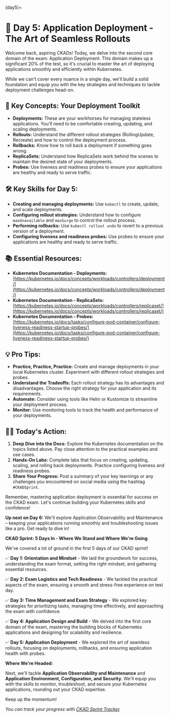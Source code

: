 (day5)=
# 🎯  Day 5: Application Deployment - The Art of Seamless Rollouts

Welcome back, aspiring CKADs! Today, we delve into the second core domain of the exam: Application Deployment. This domain makes up a significant 20% of the test, so it's crucial to master the art of deploying applications smoothly and efficiently within Kubernetes.

While we can't cover every nuance in a single day, we'll build a solid foundation and equip you with the key strategies and techniques to tackle deployment challenges head-on. 

## 🚀  Key Concepts: Your Deployment Toolkit

* **Deployments:**  These are your workhorses for managing stateless applications.  You'll need to be comfortable creating, updating, and scaling deployments.
* **Rollouts:**  Understand the different rollout strategies (RollingUpdate, Recreate) and how to control the deployment process.
* **Rollbacks:**  Know how to roll back a deployment if something goes wrong.
* **ReplicaSets:**  Understand how ReplicaSets work behind the scenes to maintain the desired state of your deployments.
* **Probes:**  Use liveness and readiness probes to ensure your applications are healthy and ready to serve traffic.

## 🛠️  Key Skills for Day 5:

* **Creating and managing deployments:** Use `kubectl` to create, update, and scale deployments.
* **Configuring rollout strategies:** Understand how to configure `maxUnavailable` and `maxSurge` to control the rollout process.
* **Performing rollbacks:** Use `kubectl rollout undo` to revert to a previous version of a deployment.
* **Configuring liveness and readiness probes:** Use probes to ensure your applications are healthy and ready to serve traffic.

## 📚 Essential Resources:

* **Kubernetes Documentation - Deployments:** [https://kubernetes.io/docs/concepts/workloads/controllers/deployment/](https://kubernetes.io/docs/concepts/workloads/controllers/deployment/)
* **Kubernetes Documentation - ReplicaSets:** [https://kubernetes.io/docs/concepts/workloads/controllers/replicaset/](https://kubernetes.io/docs/concepts/workloads/controllers/replicaset/)
* **Kubernetes Documentation - Probes:** [https://kubernetes.io/docs/tasks/configure-pod-container/configure-liveness-readiness-startup-probes/](https://kubernetes.io/docs/tasks/configure-pod-container/configure-liveness-readiness-startup-probes/)

## 💡  Pro Tips:

* **Practice, Practice, Practice:** Create and manage deployments in your local Kubernetes cluster. Experiment with different rollout strategies and probes.
* **Understand the Tradeoffs:**  Each rollout strategy has its advantages and disadvantages. Choose the right strategy for your application and its requirements.
* **Automate:**  Consider using tools like Helm or Kustomize to streamline your deployment process.
* **Monitor:**  Use monitoring tools to track the health and performance of your deployments.

## 🏋️‍♀️ Today's Action:

1. **Deep Dive into the Docs:**  Explore the Kubernetes documentation on the topics listed above. Pay close attention to the practical examples and use cases.
2. **Hands-On Labs:**  Complete labs that focus on creating, updating, scaling, and rolling back deployments.  Practice configuring liveness and readiness probes.
3. **Share Your Progress:**  Post a summary of your key learnings or any challenges you encountered on social media using the hashtag `#CKADSprint`.

Remember, mastering application deployment is essential for success on the CKAD exam. Let's continue building your Kubernetes skills and confidence! 

**Up next on Day 6:** We'll explore Application Observability and Maintenance – keeping your applications running smoothly and troubleshooting issues like a pro. Get ready to dive in! 

**CKAD Sprint: 5 Days In - Where We Stand and Where We're Going**

We've covered a lot of ground in the first 5 days of our CKAD sprint!

✅  **Day 1: Orientation and Mindset** - We laid the groundwork for success, understanding the exam format, setting the right mindset, and gathering essential resources.

✅  **Day 2: Exam Logistics and Tech Readiness** -  We tackled the practical aspects of the exam, ensuring a smooth and stress-free experience on test day.

✅  **Day 3: Time Management and Exam Strategy** - We explored key strategies for prioritizing tasks, managing time effectively, and approaching the exam with confidence. 

✅  **Day 4: Application Design and Build** -  We delved into the first core domain of the exam, mastering the building blocks of Kubernetes applications and designing for scalability and resilience.

✅  **Day 5: Application Deployment** - We explored the art of seamless rollouts, focusing on deployments, rollbacks, and ensuring application health with probes.

**Where We're Headed:** 

Next, we'll tackle **Application Observability and Maintenance** and **Application Environment, Configuration, and Security**. We'll equip you with the skills to monitor, troubleshoot, and secure your Kubernetes applications, rounding out your CKAD expertise. 

Keep up the momentum!

*You can track your progress with [CKAD Sprint Tracker](#tracker).*

